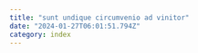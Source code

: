 ```yaml
---
title: "sunt undique circumvenio ad vinitor"
date: "2024-01-27T06:01:51.794Z"
category: index
---
```

